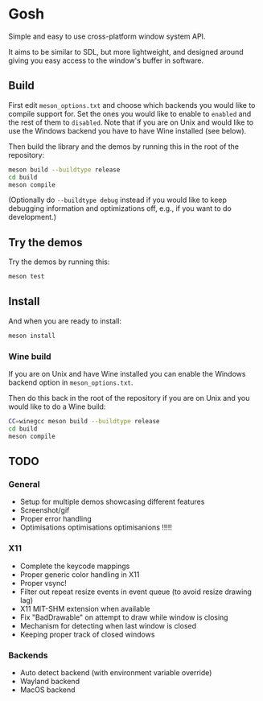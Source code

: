 # Gosh

Simple and easy to use cross-platform window system API.

It aims to be similar to SDL, but more lightweight, and designed around giving you easy access to the window's buffer in software.

## Build

First edit `meson_options.txt` and choose which backends you would like to compile support for.
Set the ones you would like to enable to `enabled` and the rest of them to `disabled`.
Note that if you are on Unix and would like to use the Windows backend you have to have Wine installed (see below).

Then build the library and the demos by running this in the root of the repository:

```bash
meson build --buildtype release
cd build
meson compile
```

(Optionally do `--buildtype debug` instead if you would like to keep debugging information and optimizations off, e.g., if you want to do development.)

## Try the demos

Try the demos by running this:

```bash
meson test
```

## Install

And when you are ready to install:

```bash
meson install
```

### Wine build

If you are on Unix and have Wine installed you can enable the Windows backend option in `meson_options.txt`.

Then do this back in the root of the repository if you are on Unix and you would like to do a Wine build:

```bash
CC=winegcc meson build --buildtype release
cd build
meson compile
```

## TODO

### General

- Setup for multiple demos showcasing different features
- Screenshot/gif
- Proper error handling
- Optimisations optimisations optimisanions !!!!!

### X11

- Complete the keycode mappings
- Proper generic color handling in X11
- Proper vsync!
- Filter out repeat resize events in event queue (to avoid resize drawing lag)
- X11 MIT-SHM extension when available
- Fix "BadDrawable" on attempt to draw while window is closing
- Mechanism for detecting when last window is closed
- Keeping proper track of closed windows

### Backends

- Auto detect backend (with environment variable override)
- Wayland backend
- MacOS backend
